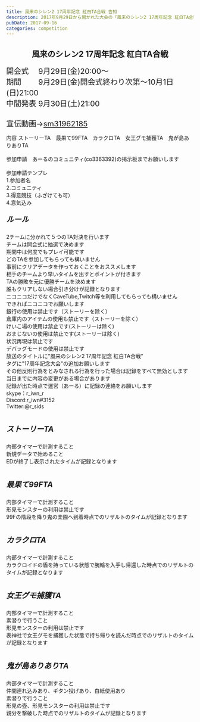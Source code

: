 ```yaml
---
title: 風来のシレン2 17周年記念 紅白TA合戦 告知
description: 2017年9月29日から開かれた大会の「風来のシレン2 17周年記念 紅白TA合戦」の概要です
pubDate: 2017-09-16
categories: competition
---
```


<h2 style="text-align:center;">風来のシレン2 17周年記念 紅白TA合戦</h2><p style="text-align:left;"><span style="font-size:120%;"><span style="font-size:120%;">開会式　 9月29日(金)20:00～<br />期間　　 9月29日(金)開会式終わり次第～10月1日(日)21:00<br />中間発表 9月30日(土)21:00<br /><br />宣伝動画→<a href="http://www.nicovideo.jp/watch/sm31962185">sm31962185</a></span></span></p><p>内容 ストーリーTA　最果て99FTA　カラクロTA　女王グモ捕獲TA　鬼が島ありありTA<br /><br />参加申請　あーるのコミュニティ(co3363392)の掲示板までお願いします<br /><br /><span>参加申請テンプレ</span><br /><span>1.参加者名</span><br /><span>2.コミュニティ</span><br /><span>3.得意競技（ふざけても可）</span><br /><span>4.意気込み</span><br /></p><div style="text-align:left;"><h5><span style="font-size:120%;"><span style="font-size:120%;">ルール</span></span></h5>2チームに分かれて５つのTA対決を行います<br />チームは開会式に抽選で決めます<br />期間中は何度でもプレイ可能です<br />どのTAを参加してもらっても構いません<br />事前にクリアデータを作っておくことをおススメします<br />相手のチームより早いタイムを出すとポイントが付きます<br />TAの勝敗を元に優勝チームを決めます<br />誰もクリアしない場合引き分けが記録となります<br />ニコニコだけでなくCaveTube,Twitch等を利用してもらっても構いません<br />できればニコニコでお願いします<br />銀行の使用は禁止です（ストーリーを除く）<br />倉庫内のアイテムの使用も禁止です（ストーリーを除く）<br />けいこ場の使用は禁止です(ストーリーは除く)<br />おまじないの使用は禁止です(ストーリーは除く)<br />状況再現は禁止です<br />デバッグモードの使用は禁止です<br />放送のタイトルに”風来のシレン2 17周年記念 紅白TA合戦”<br />タグに"17周年記念大会"の追加お願いします<br />その他反則行為をとみなされる行為を行った場合は記録をすべて無効とします<br />当日までに内容の変更がある場合があります<br />記録が出た時点で運営（あーる）に記録の連絡をお願いします<br />skype：r_iwn_r <br />Discord:r_iwn#3152<br />Twitter:@r_sids<br /><br /></div><div style="text-align:left;"><h5><span style="font-size:120%;"><span style="font-size:120%;">ストーリーTA</span></span></h5>内部タイマーで計測すること<br />新規データで始めること<br />EDが終了し表示されたタイムが記録となります<br /><br /></div><div style="text-align:left;"><h5><span style="font-size:120%;"><span style="font-size:120%;">最果て99FTA</span></span></h5>内部タイマーで計測すること<br />形見モンスターの利用は禁止です<br />99Fの階段を降り鬼の楽園へ到着時点でのリザルトのタイムが記録となります<br /><br /></div><div style="text-align:left;"><h5><span style="font-size:120%;"><span style="font-size:120%;">カラクロTA</span></span></h5>内部タイマーで計測すること<br />カラクロイドの盾を持っている状態で腕輪を入手し帰還した時点でのリザルトのタイムが記録となります<br /><br /></div><div style="text-align:left;"><h5><span style="font-size:120%;"><span style="font-size:120%;">女王グモ捕獲TA</span></span></h5>内部タイマーで計測すること<br />素潜りで行うこと<br />形見モンスターの利用は禁止です<br />表神社で女王グモを捕獲した状態で持ち帰りを読んだ時点でのリザルトのタイムが記録となります<br /><br /></div><div style="text-align:left;"><h5><span style="font-size:120%;"><span style="font-size:120%;">鬼が島ありありTA</span></span></h5>内部タイマーで計測すること<br />仲間連れ込みあり、ギタン投げあり、白紙使用あり<br />素潜りで行うこと<br />形見の壺、形見モンスターの利用は禁止です<br />親分を撃破した時点でのリザルトのタイムが記録となります</div><br />
